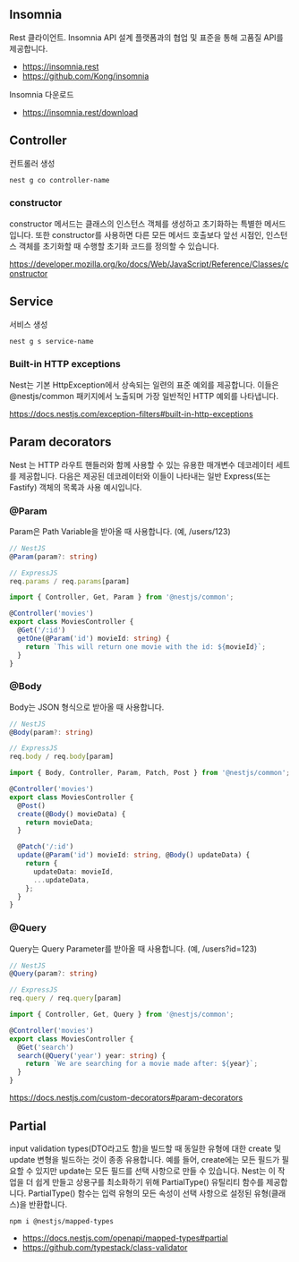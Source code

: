## Insomnia

Rest 클라이언트.
Insomnia API 설계 플랫폼과의 협업 및 표준을 통해 고품질 API를 제공합니다.

- https://insomnia.rest
- https://github.com/Kong/insomnia

Insomnia 다운로드

- https://insomnia.rest/download

## Controller

컨트롤러 생성

```bash
nest g co controller-name
```

### constructor

constructor 메서드는 클래스의 인스턴스 객체를 생성하고 초기화하는 특별한 메서드입니다.
또한 constructor를 사용하면 다른 모든 메서드 호출보다 앞선 시점인,
인스턴스 객체를 초기화할 때 수행할 초기화 코드를 정의할 수 있습니다.

https://developer.mozilla.org/ko/docs/Web/JavaScript/Reference/Classes/constructor

## Service

서비스 생성

```bash
nest g s service-name
```

### Built-in HTTP exceptions

Nest는 기본 HttpException에서 상속되는 일련의 표준 예외를 제공합니다. 이들은 @nestjs/common 패키지에서 노출되며 가장 일반적인 HTTP 예외를 나타냅니다.

https://docs.nestjs.com/exception-filters#built-in-http-exceptions

## Param decorators

Nest 는 HTTP 라우트 핸들러와 함께 사용할 수 있는 유용한 매개변수 데코레이터 세트를 제공합니다.
다음은 제공된 데코레이터와 이들이 나타내는 일반 Express(또는 Fastify) 객체의 목록과 사용 예시입니다.

### @Param

Param은 Path Variable을 받아올 때 사용합니다. (예, /users/123)

```ts
// NestJS
@Param(param?: string)

// ExpressJS
req.params / req.params[param]
```

```ts
import { Controller, Get, Param } from '@nestjs/common';

@Controller('movies')
export class MoviesController {
  @Get('/:id')
  getOne(@Param('id') movieId: string) {
    return `This will return one movie with the id: ${movieId}`;
  }
}
```

### @Body

Body는 JSON 형식으로 받아올 때 사용합니다.

```ts
// NestJS
@Body(param?: string)

// ExpressJS
req.body / req.body[param]
```

```ts
import { Body, Controller, Param, Patch, Post } from '@nestjs/common';

@Controller('movies')
export class MoviesController {
  @Post()
  create(@Body() movieData) {
    return movieData;
  }

  @Patch('/:id')
  update(@Param('id') movieId: string, @Body() updateData) {
    return {
      updateData: movieId,
      ...updateData,
    };
  }
}
```

### @Query

Query는 Query Parameter를 받아올 때 사용합니다. (예, /users?id=123)

```ts
// NestJS
@Query(param?: string)

// ExpressJS
req.query / req.query[param]
```

```ts
import { Controller, Get, Query } from '@nestjs/common';

@Controller('movies')
export class MoviesController {
  @Get('search')
  search(@Query('year') year: string) {
    return `We are searching for a movie made after: ${year}`;
  }
}
```

https://docs.nestjs.com/custom-decorators#param-decorators

## Partial

input validation types(DTO라고도 함)을 빌드할 때 동일한 유형에 대한 create 및 update 변형을 빌드하는 것이 종종 유용합니다. 예를 들어, create에는 모든 필드가 필요할 수 있지만 update는 모든 필드를 선택 사항으로 만들 수 있습니다. Nest는 이 작업을 더 쉽게 만들고 상용구를 최소화하기 위해 PartialType() 유틸리티 함수를 제공합니다. PartialType() 함수는 입력 유형의 모든 속성이 선택 사항으로 설정된 유형(클래스)을 반환합니다.

```shell
npm i @nestjs/mapped-types
```

- https://docs.nestjs.com/openapi/mapped-types#partial
- https://github.com/typestack/class-validator
